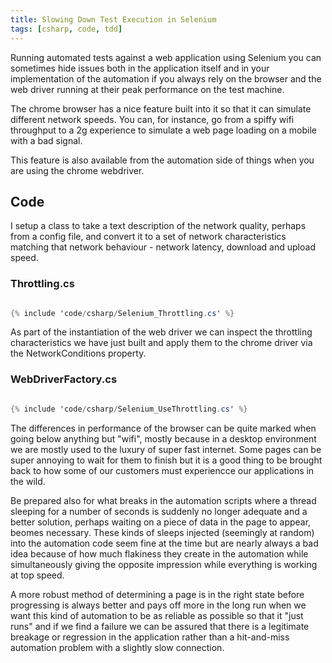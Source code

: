 ```yaml
---
title: Slowing Down Test Execution in Selenium
tags: [csharp, code, tdd]
---
```


Running automated tests against a web application using Selenium you can sometimes hide issues both in the application itself and
in your implementation of the automation if you always rely on the browser and the web driver running at their peak performance on
the test machine.

The chrome browser has a nice feature built into it so that it can simulate different network speeds. You can, for instance, go from a
spiffy wifi throughput to a 2g experience to simulate a web page loading on a mobile with a bad signal.

This feature is also available from the automation side of things when you are using the chrome webdriver.

## Code

I setup a class to take a text description of the network quality, perhaps from a config file, and convert it to a set of network characteristics
matching that network behaviour - network latency, download and upload speed.

### Throttling.cs

```csharp

{% include 'code/csharp/Selenium_Throttling.cs' %}

```

As part of the instantiation of the web driver we can inspect the throttling characteristics we have just built and apply them to the
chrome driver via the NetworkConditions property.

### WebDriverFactory.cs

```csharp

{% include 'code/csharp/Selenium_UseThrottling.cs' %}

```

The differences in performance of the browser can be quite marked when going below anything but "wifi", mostly because in a desktop environment we are
mostly used to the luxury of super fast internet. Some pages can be super annoying to wait for them to finish but it is a good thing to be brought back
to how some of our customers must experiencce our applications in the wild.

Be prepared also for what breaks in the automation scripts where a thread sleeping for a number of seconds is suddenly no longer adequate and a better solution,
perhaps waiting on a piece of data in the page to appear, beomes necessary. These kinds of sleeps injected (seemingly at random) into the automation code
seem fine at the time but are nearly always a bad idea because of how much flakiness they create in the automation while simultaneously giving the opposite impression
while everything is working at top speed.

A more robust method of determining a page is in the right state before progressing is always better and pays off more in the long run when we want this kind of automation
to be as reliable as possible so that it "just runs" and if we find a failure we can be assured that there is a legitimate breakage or regression in the application rather
than a hit-and-miss automation problem with a slightly slow connection.
